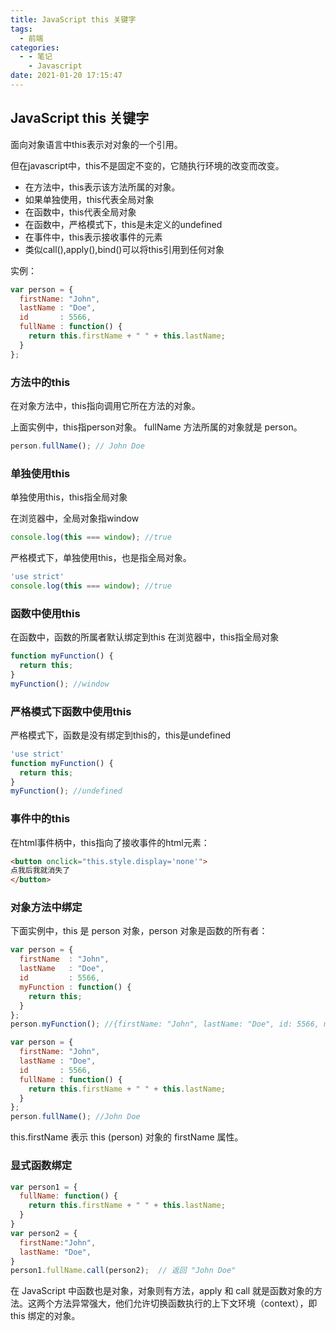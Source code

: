 ```yaml
---
title: JavaScript this 关键字
tags:
  - 前端
categories:
  - - 笔记
    - Javascript
date: 2021-01-20 17:15:47
---
```


## JavaScript this 关键字

面向对象语言中this表示对对象的一个引用。

但在javascript中，this不是固定不变的，它随执行环境的改变而改变。

+ 在方法中，this表示该方法所属的对象。
+ 如果单独使用，this代表全局对象
+ 在函数中，this代表全局对象
+ 在函数中，严格模式下，this是未定义的undefined
+ 在事件中，this表示接收事件的元素
+ 类似call(),apply(),bind()可以将this引用到任何对象

实例：

```js
var person = {
  firstName: "John",
  lastName : "Doe",
  id       : 5566,
  fullName : function() {
    return this.firstName + " " + this.lastName;
  }
};
```

### 方法中的this

在对象方法中，this指向调用它所在方法的对象。

上面实例中，this指person对象。
fullName 方法所属的对象就是 person。

```js
person.fullName(); // John Doe
```

### 单独使用this

单独使用this，this指全局对象

在浏览器中，全局对象指window

```js
console.log(this === window); //true
```

严格模式下，单独使用this，也是指全局对象。

```js
'use strict'
console.log(this === window); //true
```

### 函数中使用this

在函数中，函数的所属者默认绑定到this
在浏览器中，this指全局对象

```js
function myFunction() {
  return this;
}
myFunction(); //window
```

### 严格模式下函数中使用this

严格模式下，函数是没有绑定到this的，this是undefined

```js
'use strict'
function myFunction() {
  return this;
}
myFunction(); //undefined
```

### 事件中的this

在html事件柄中，this指向了接收事件的html元素：

```html
<button onclick="this.style.display='none'">
点我后我就消失了
</button>
```

### 对象方法中绑定

下面实例中，this 是 person 对象，person 对象是函数的所有者：

```js
var person = {
  firstName  : "John",
  lastName   : "Doe",
  id         : 5566,
  myFunction : function() {
    return this;
  }
};
person.myFunction(); //{firstName: "John", lastName: "Doe", id: 5566, myFunction: ƒ}
```

```js
var person = {
  firstName: "John",
  lastName : "Doe",
  id       : 5566,
  fullName : function() {
    return this.firstName + " " + this.lastName;
  }
};
person.fullName(); //John Doe
```

 this.firstName 表示 this (person) 对象的 firstName 属性。

### 显式函数绑定

```js
var person1 = {
  fullName: function() {
    return this.firstName + " " + this.lastName;
  }
}
var person2 = {
  firstName:"John",
  lastName: "Doe",
}
person1.fullName.call(person2);  // 返回 "John Doe"
```

在 JavaScript 中函数也是对象，对象则有方法，apply 和 call 就是函数对象的方法。这两个方法异常强大，他们允许切换函数执行的上下文环境（context），即 this 绑定的对象。
